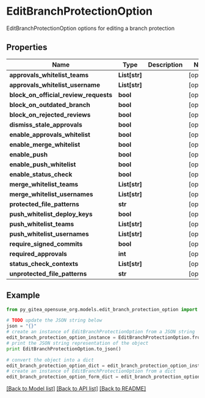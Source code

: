 # EditBranchProtectionOption

EditBranchProtectionOption options for editing a branch protection

## Properties
Name | Type | Description | Notes
------------ | ------------- | ------------- | -------------
**approvals_whitelist_teams** | **List[str]** |  | [optional] 
**approvals_whitelist_username** | **List[str]** |  | [optional] 
**block_on_official_review_requests** | **bool** |  | [optional] 
**block_on_outdated_branch** | **bool** |  | [optional] 
**block_on_rejected_reviews** | **bool** |  | [optional] 
**dismiss_stale_approvals** | **bool** |  | [optional] 
**enable_approvals_whitelist** | **bool** |  | [optional] 
**enable_merge_whitelist** | **bool** |  | [optional] 
**enable_push** | **bool** |  | [optional] 
**enable_push_whitelist** | **bool** |  | [optional] 
**enable_status_check** | **bool** |  | [optional] 
**merge_whitelist_teams** | **List[str]** |  | [optional] 
**merge_whitelist_usernames** | **List[str]** |  | [optional] 
**protected_file_patterns** | **str** |  | [optional] 
**push_whitelist_deploy_keys** | **bool** |  | [optional] 
**push_whitelist_teams** | **List[str]** |  | [optional] 
**push_whitelist_usernames** | **List[str]** |  | [optional] 
**require_signed_commits** | **bool** |  | [optional] 
**required_approvals** | **int** |  | [optional] 
**status_check_contexts** | **List[str]** |  | [optional] 
**unprotected_file_patterns** | **str** |  | [optional] 

## Example

```python
from py_gitea_opensuse_org.models.edit_branch_protection_option import EditBranchProtectionOption

# TODO update the JSON string below
json = "{}"
# create an instance of EditBranchProtectionOption from a JSON string
edit_branch_protection_option_instance = EditBranchProtectionOption.from_json(json)
# print the JSON string representation of the object
print EditBranchProtectionOption.to_json()

# convert the object into a dict
edit_branch_protection_option_dict = edit_branch_protection_option_instance.to_dict()
# create an instance of EditBranchProtectionOption from a dict
edit_branch_protection_option_form_dict = edit_branch_protection_option.from_dict(edit_branch_protection_option_dict)
```
[[Back to Model list]](../README.md#documentation-for-models) [[Back to API list]](../README.md#documentation-for-api-endpoints) [[Back to README]](../README.md)


